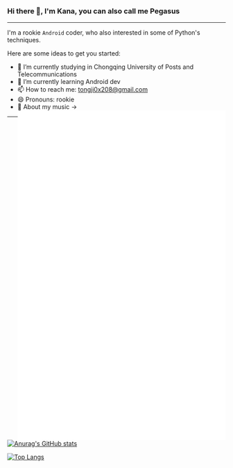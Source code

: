 ### Hi there 👋, I'm Kana, you can also call me Pegasus
___
I'm a rookie `Android` coder, who also interested in some of Python's techniques.

Here are some ideas to get you started:

- 🔭 I’m currently studying in Chongqing University of Posts and Telecommunications
- 🌱 I’m currently learning Android dev
- 📫 How to reach me: tongji0x208@gmail.com
- 😄 Pronouns: rookie
- :violin: About my music -> <img align="right" src="https://github.com/G-Pegasus/netease-cloud-music-card/blob/main/card.svg"/>

___
[![Anurag's GitHub stats](https://github-readme-stats.vercel.app/api?username=G-Pegasus&show_icons=true&theme=radical)](https://github.com/anuraghazra/github-readme-stats)  

[![Top Langs](https://github-readme-stats.vercel.app/api/top-langs/?username=G-Pegasus&layout=compact)](https://github.com/anuraghazra/github-readme-stats)
